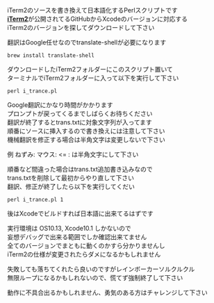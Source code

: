  iTerm2のソースを書き換えて日本語化するPerlスクリプトです<br/>
 [**iTerm2**](https://github.com/gnachman/iTerm2)が公開されてるGitHubからXcodeのバージョンに対応する<br/>
 iTerm2のバージョンを探してダウンロードして下さい
 
 翻訳はGoogle任せなのでtranslate-shellが必要になります
 
 ```brew install translate-shell```
 
 ダウンロードしたiTerm2フォルダーにこのスクリプト置いて<br/>
 ターミナルでiTerm2フォルダーに入って以下を実行して下さい
 
 ```perl i_trance.pl```
 
 Google翻訳にかなり時間がかかります<br/>
 プロンプトが戻ってくるまでしばらくお待ちください<br/>
 翻訳が終了するとtrans.txtに対象文字列が入ってます<br/>
 順番にソースに挿入するので書き換えには注意して下さい<br/>
 機械翻訳を修正する場合は半角文字は変更しないで下さい
 
 例 ねずみ: マウス: <= : は半角文字にして下さい
 
 順番など間違った場合はtrans.txt追加書き込みなので<br/>
 trans.txtを削除して最初からやり直して下さい<br/>
 翻訳、修正が終了したら以下を実行してくだい

 ```perl i_trance.pl 1```
 
 後はXcodeでビルドすれば日本語に出来てるはずです
 
 実行環境は OS10.13, Xcode10.1 しかないので<br/>
 妄想デバッグで出来る範囲でしか確認出来てません<br/>
 全てのバージョンでまともに動くのかすら分かりませんし<br/>
 iTerm2の仕様が変更されたらダメになるかもしれません

 失敗しても落ちてくれたら良いのですがレインボーカーソルクルクル<br/>
 無限ループになるかもしれないので、慌てず強制終了して下さい
 
 動作に不具合出るかもしれません、勇気のある方はチャレンジして下さい
